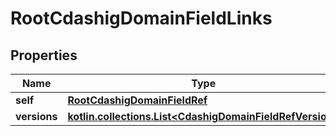 
# RootCdashigDomainFieldLinks

## Properties
| Name | Type | Description | Notes |
| ------------ | ------------- | ------------- | ------------- |
| **self** | [**RootCdashigDomainFieldRef**](RootCdashigDomainFieldRef.md) |  |  [optional] |
| **versions** | [**kotlin.collections.List&lt;CdashigDomainFieldRefVersion&gt;**](CdashigDomainFieldRefVersion.md) |  |  [optional] |



